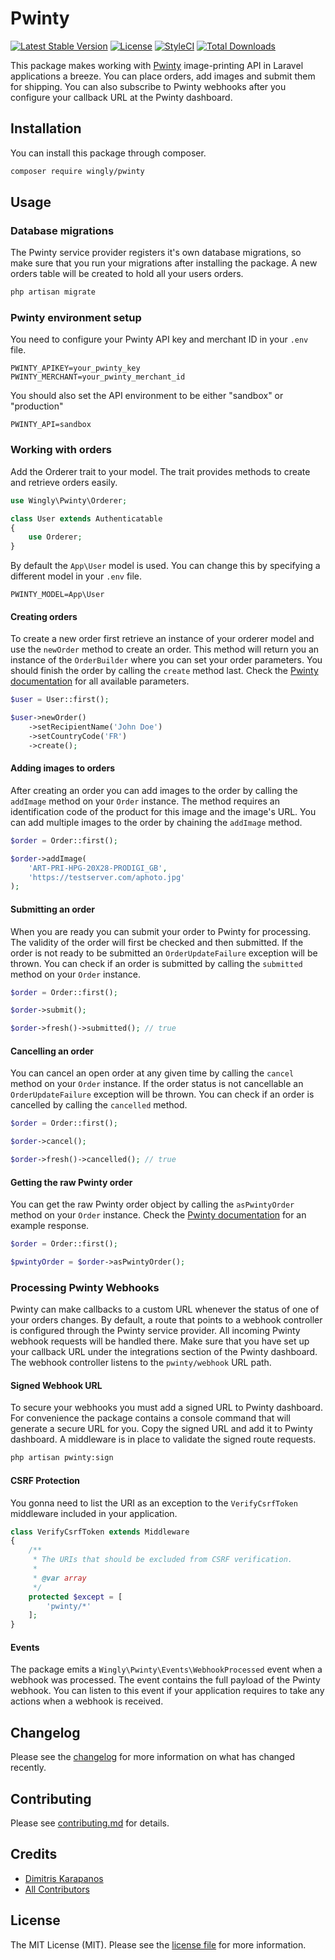 # Pwinty

[![Latest Stable Version](https://poser.pugx.org/wingly/pwinty/v)](//packagist.org/packages/wingly/pwinty)
[![License](https://poser.pugx.org/wingly/pwinty/license)](//packagist.org/packages/wingly/pwinty)
[![StyleCI](https://styleci.io/repos/272447992/shield)](https://styleci.io/repos/272447992)
[![Total Downloads](https://poser.pugx.org/wingly/pwinty/downloads)](//packagist.org/packages/wingly/pwinty)

This package makes working with [Pwinty](https://pwinty.com) image-printing API in Laravel applications a breeze. You can place orders, add images and submit them for shipping. You can also subscribe to Pwinty webhooks after you configure your callback URL at the Pwinty dashboard.


## Installation

You can install this package through composer.

``` bash
composer require wingly/pwinty
```

## Usage

### Database migrations

The Pwinty service provider registers it's own database migrations, so make sure that you run your migrations after installing the package. A new orders table will be created to hold all your users orders.

``` bash
php artisan migrate
```

### Pwinty environment setup

You need to configure your Pwinty API key and merchant ID in your `.env` file. 

```
PWINTY_APIKEY=your_pwinty_key
PWINTY_MERCHANT=your_pwinty_merchant_id
```
You should also set the API environment to be either "sandbox" or "production"

```
PWINTY_API=sandbox
```

### Working with orders

Add the Orderer trait to your model. The trait provides methods to create and retrieve orders easily.

```php
use Wingly\Pwinty\Orderer;

class User extends Authenticatable
{
    use Orderer;
}
```

By default the `App\User` model is used. You can change this by specifying a different model in your `.env` file. 

```
PWINTY_MODEL=App\User
```

#### Creating orders

To create a new order first retrieve an instance of your orderer model and use the `newOrder` method to create an order. This method will return you an instance of the `OrderBuilder` where you can set your order parameters. You should finish the order by calling the `create` method last. Check the [Pwinty documentation](https://pwinty.com/api/) for all available parameters.

```php
$user = User::first();

$user->newOrder()
    ->setRecipientName('John Doe')
    ->setCountryCode('FR')
    ->create();
```

#### Adding images to orders

After creating an order you can add images to the order by calling the `addImage` method on your `Order` instance. The method requires an identification code of the product for this image and the image's URL. You can add multiple images to the order by chaining the `addImage` method.

```php
$order = Order::first();

$order->addImage(
    'ART-PRI-HPG-20X28-PRODIGI_GB', 
    'https://testserver.com/aphoto.jpg'
);
```

#### Submitting an order

When you are ready you can submit your order to Pwinty for processing. The validity of the order will first be checked and then submitted. If the order is not ready to be submitted an `OrderUpdateFailure` exception will be thrown. You can check if an order is submitted by calling the `submitted` method on your `Order` instance.

```php 
$order = Order::first();

$order->submit();

$order->fresh()->submitted(); // true
```

#### Cancelling an order

You can cancel an open order at any given time by calling the `cancel` method on your `Order` instance. If the order status is not cancellable an `OrderUpdateFailure` exception will be thrown. You can check if an order is cancelled by calling the `cancelled` method. 

```php 
$order = Order::first();

$order->cancel();

$order->fresh()->cancelled(); // true
```

#### Getting the raw Pwinty order

You can get the raw Pwinty order object by calling the `asPwintyOrder` method on your `Order` instance. Check the [Pwinty documentation](https://pwinty.com/api/) for an example response. 

```php
$order = Order::first();

$pwintyOrder = $order->asPwintyOrder();
```

### Processing Pwinty Webhooks

Pwinty can make callbacks to a custom URL whenever the status of one of your orders changes. By default, a route that points to a webhook controller is configured through the Pwinty service provider. All incoming Pwinty webhook requests will be handled there. 
Make sure that you have set up your callback URL under the integrations section of the Pwinty dashboard. The webhook controller listens to the `pwinty/webhook` URL path. 

#### Signed Webhook URL 
To secure your webhooks you must add a signed URL to Pwinty dashboard. For convenience the package contains a console command that will generate a secure URL for you. Copy the signed URL and add it to Pwinty dashboard. A middleware is in place to validate the signed route requests. 

```bash
php artisan pwinty:sign
```

#### CSRF Protection

You gonna need to list the URI as an exception to the `VerifyCsrfToken` middleware included in your application. 

```php 
class VerifyCsrfToken extends Middleware
{
    /**
     * The URIs that should be excluded from CSRF verification.
     *
     * @var array
     */
    protected $except = [
        'pwinty/*'
    ];
}
```

#### Events

The package emits a `Wingly\Pwinty\Events\WebhookProcessed` event when a webhook was processed. The event contains the full payload of the Pwinty webhook.
You can listen to this event if your application requires to take any actions when a webhook is received. 

## Changelog

Please see the [changelog](changelog.md) for more information on what has changed recently.

## Contributing

Please see [contributing.md](contributing.md) for details.

## Credits

- [Dimitris Karapanos](https://github.com/gpanos)
- [All Contributors](../../contributors)

## License

The MIT License (MIT). Please see the [license file](license.md) for more information.
